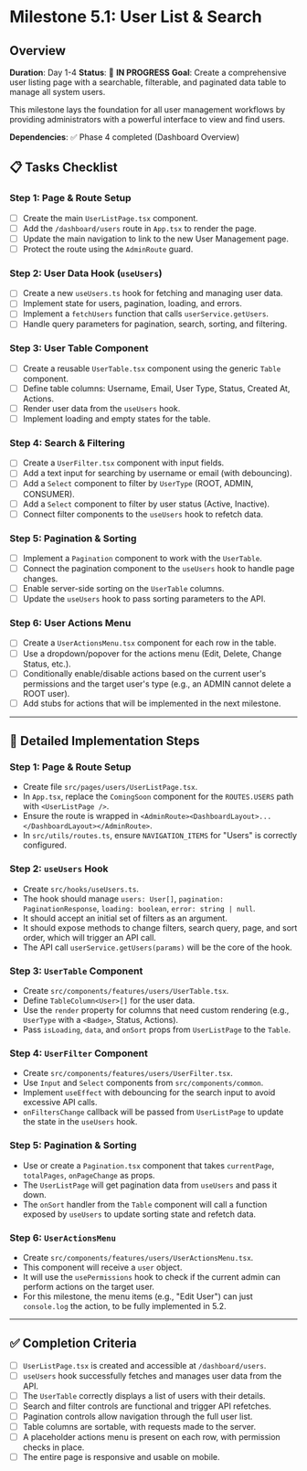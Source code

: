 # Milestone 5.1: User List & Search

## Overview
**Duration**: Day 1-4
**Status**: 🚀 **IN PROGRESS**
**Goal**: Create a comprehensive user listing page with a searchable, filterable, and paginated data table to manage all system users.

This milestone lays the foundation for all user management workflows by providing administrators with a powerful interface to view and find users.

**Dependencies**: ✅ Phase 4 completed (Dashboard Overview)

## 📋 Tasks Checklist

### Step 1: Page & Route Setup
- [ ] Create the main `UserListPage.tsx` component.
- [ ] Add the `/dashboard/users` route in `App.tsx` to render the page.
- [ ] Update the main navigation to link to the new User Management page.
- [ ] Protect the route using the `AdminRoute` guard.

### Step 2: User Data Hook (`useUsers`)
- [ ] Create a new `useUsers.ts` hook for fetching and managing user data.
- [ ] Implement state for users, pagination, loading, and errors.
- [ ] Implement a `fetchUsers` function that calls `userService.getUsers`.
- [ ] Handle query parameters for pagination, search, sorting, and filtering.

### Step 3: User Table Component
- [ ] Create a reusable `UserTable.tsx` component using the generic `Table` component.
- [ ] Define table columns: Username, Email, User Type, Status, Created At, Actions.
- [ ] Render user data from the `useUsers` hook.
- [ ] Implement loading and empty states for the table.

### Step 4: Search & Filtering
- [ ] Create a `UserFilter.tsx` component with input fields.
- [ ] Add a text input for searching by username or email (with debouncing).
- [ ] Add a `Select` component to filter by `UserType` (ROOT, ADMIN, CONSUMER).
- [ ] Add a `Select` component to filter by user status (Active, Inactive).
- [ ] Connect filter components to the `useUsers` hook to refetch data.

### Step 5: Pagination & Sorting
- [ ] Implement a `Pagination` component to work with the `UserTable`.
- [ ] Connect the pagination component to the `useUsers` hook to handle page changes.
- [ ] Enable server-side sorting on the `UserTable` columns.
- [ ] Update the `useUsers` hook to pass sorting parameters to the API.

### Step 6: User Actions Menu
- [ ] Create a `UserActionsMenu.tsx` component for each row in the table.
- [ ] Use a dropdown/popover for the actions menu (Edit, Delete, Change Status, etc.).
- [ ] Conditionally enable/disable actions based on the current user's permissions and the target user's type (e.g., an ADMIN cannot delete a ROOT user).
- [ ] Add stubs for actions that will be implemented in the next milestone.

---

## 🔧 Detailed Implementation Steps

### Step 1: Page & Route Setup
- Create file `src/pages/users/UserListPage.tsx`.
- In `App.tsx`, replace the `ComingSoon` component for the `ROUTES.USERS` path with `<UserListPage />`.
- Ensure the route is wrapped in `<AdminRoute><DashboardLayout>...</DashboardLayout></AdminRoute>`.
- In `src/utils/routes.ts`, ensure `NAVIGATION_ITEMS` for "Users" is correctly configured.

### Step 2: `useUsers` Hook
- Create `src/hooks/useUsers.ts`.
- The hook should manage `users: User[]`, `pagination: PaginationResponse`, `loading: boolean`, `error: string | null`.
- It should accept an initial set of filters as an argument.
- It should expose methods to change filters, search query, page, and sort order, which will trigger an API call.
- The API call `userService.getUsers(params)` will be the core of the hook.

### Step 3: `UserTable` Component
- Create `src/components/features/users/UserTable.tsx`.
- Define `TableColumn<User>[]` for the user data.
- Use the `render` property for columns that need custom rendering (e.g., `UserType` with a `<Badge>`, Status, Actions).
- Pass `isLoading`, `data`, and `onSort` props from `UserListPage` to the `Table`.

### Step 4: `UserFilter` Component
- Create `src/components/features/users/UserFilter.tsx`.
- Use `Input` and `Select` components from `src/components/common`.
- Implement `useEffect` with debouncing for the search input to avoid excessive API calls.
- `onFiltersChange` callback will be passed from `UserListPage` to update the state in the `useUsers` hook.

### Step 5: Pagination & Sorting
- Use or create a `Pagination.tsx` component that takes `currentPage`, `totalPages`, `onPageChange` as props.
- The `UserListPage` will get pagination data from `useUsers` and pass it down.
- The `onSort` handler from the `Table` component will call a function exposed by `useUsers` to update sorting state and refetch data.

### Step 6: `UserActionsMenu`
- Create `src/components/features/users/UserActionsMenu.tsx`.
- This component will receive a `user` object.
- It will use the `usePermissions` hook to check if the current admin can perform actions on the target user.
- For this milestone, the menu items (e.g., "Edit User") can just `console.log` the action, to be fully implemented in 5.2.

---

## ✅ Completion Criteria
- [ ] `UserListPage.tsx` is created and accessible at `/dashboard/users`.
- [ ] `useUsers` hook successfully fetches and manages user data from the API.
- [ ] The `UserTable` correctly displays a list of users with their details.
- [ ] Search and filter controls are functional and trigger API refetches.
- [ ] Pagination controls allow navigation through the full user list.
- [ ] Table columns are sortable, with requests made to the server.
- [ ] A placeholder actions menu is present on each row, with permission checks in place.
- [ ] The entire page is responsive and usable on mobile. 